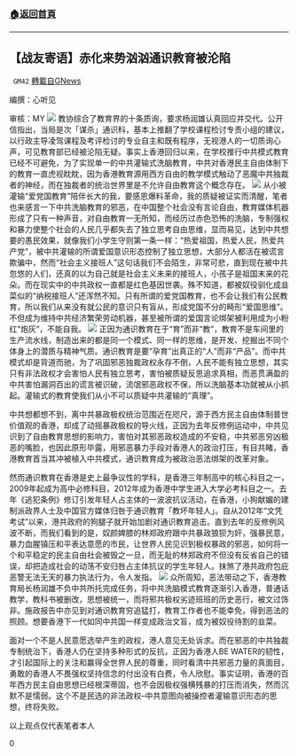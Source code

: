 ###  [:house:返回首頁](https://github.com/ourhimalayas/txt)
---

## 【战友寄语】赤化来势汹汹通识教育被沦陷
` GM42` [轉載自GNews](https://gnews.org/zh-hans/662153/)

编撰：心听见

审核：MY
![]()![](https://gnews-media-offload.s3.amazonaws.com/wp-content/uploads/2020/12/18031611/%E5%9B%BE%E5%B1%82-1.jpg)
教协综合了教育界的十条质询，要求杨润雄认真回应并交代。公开信指出，当局是次「谋杀」通识科，基本上推翻了学校课程检讨专责小组的建议，以行政主导凌驾课程及考评检讨的专业自主和既有程序，无视港人的一切质询心声，可见教育部已经被沦陷无疑。事实上香港回归以来，在学校推行中共模式教育已经不可避免，为了实现单一的中共灌输式洗脑教育，中共对香港民主自由体制下的教育一直虎视眈眈，因为香港教育源用西方自由的教学模式触动了恶魔中共独裁者的神经，而在独裁者的统治世界里是不允许自由教育这个概念存在。
![]()![](https://gnews-media-offload.s3.amazonaws.com/wp-content/uploads/2020/12/18031207/2-44.jpg)
从小被灌输“爱党国教育”陪伴长大的我，要感恩爆料革命，我的质疑被证实而清醒，笔者也来感言一下中共洗脑教育的邪恶，在中国整个社会没有言论自由，教育媒体机器形成了只有一种声音，对自由教育一无所知，而经历过赤色恐怖的洗脑，专制强权和暴力使整个社会的人民几乎都失去了独立思考自由思维，显而易见，达到中共想要的愚民效果，就像我们小学生守则第一条一样：“热爱祖国，热爱人民，热爱共产党”，被中共灌输的所谓爱国意识形态控制了独立思想，大部分人都活在被谎言欺骗中，然而“社会主义接班人”这句话我们不会陌生，非常可悲，直到现在被中共忽悠的人们，还真的以为自己就是社会主义未来的接班人，小孩子是祖国末来的花朵。而在现实中的中共政权一直都是红色基因世袭。殊不知道，都被奴役驯化成韭菜似的“纳税接班人”还浑然不知。只有所谓的爱党国教育，也不会让我们有公民教育，所以我们从来没有就公民的意识只有盲从，形成党国不分的畸形“爱国思维”。不但成为维持中共经济繁荣劳动机器，甚至被所谓的爱国言论绑架被利用成为小粉红“炮灰”，不能自我。
![]()![](https://gnews-media-offload.s3.amazonaws.com/wp-content/uploads/2020/12/18031236/3-16.jpg)
正因为通识教育在于“育”而非“教”，教育不是车间里的生产流水线，制造出来的都是同一个模式、同一样的思维，是开发、挖掘出不同个体身上的潜质与精神气质。通识教育是要“孕育”出真正的“人”而非“产品”。而中共模式却是背道而驰，为了巩固邪恶独裁政权永存不倒，人民不能有独立思想，其实只有非法政权才会害怕人民有独立思考，害怕被质疑反思追求真相，而恶贯满盈的中共害怕漏洞百出的谎言被识破，流氓邪恶政权不保，所以洗脑基本功就被从小抓起。灌输式的教育使我们从小不可以质疑中共灌输的“真理”。

中共想都想不到，离中共暴政极权统治范围近在咫尺，源于西方民主自由体制普世价值观的香港，却成了动摇暴政极权的导火线，正因为去年反修例运动中，中共见识到了自由教育思想的影响力，害怕对其邪恶政权造成的不安稳，中共邪恶穷凶极恶的嘴脸，也因此原形毕露，用邪恶暴力手段对香港人的政治打压，有目共睹，香港教育首当其冲被植入中共模式，通识教育成为被政治恶法绑架的改革对象。

然而通识教育在香港是史上最争议性的学科，是香港三年制高中的核心科目之一，2009年起成为高中必修科目，2012年成为香港中学生进入大学必考科目之一。去年《逃犯条例》修订引发年轻人占主体的一波波抗议活动，在香港，小狗献媚的建制派政界人士及中国官方媒体归咎于通识教育「教坏年轻人」。自从2012年“文凭考试”以来，港共政府的狗腿子就开始加剧对通识教育追击。直到去年的反修例风波不断，而我们看到的是，奴颜婢膝的林郑政府跟中共暴政狼狈为奸，强暴民意，暴力血腥镇压和平表达意愿的市民，让世界人民见识到极权暴政的邪恶，如何将一个和平稳定的民主自由社会被毁之一旦，而无耻的林郑政府不但没有反省自己的错误，却把造成社会的动荡不安归咎占主体抗议的学生年轻人。抹煞了港共政府包庇恶警无法无天的暴力执法行为，令人发指。
![]()![](https://gnews-media-offload.s3.amazonaws.com/wp-content/uploads/2020/12/18030914/4-10.jpg)
众所周知，恶法带动之下，香港教育局长杨润雄不负中共所托完成任务，将中共洗脑模式教育逐渐引入香港，普通话教学，教科书被删改，思想被统一，而将邪共极权劣迹班班的历史恶行，被文过饰非。施政报告中亦见到对通识教育穷追猛打，教育工作者也不能幸免，得到恶法的照顾。想要香港下一代如同中共国一样变成政治文盲，成为被奴役待割的韭菜。

面对一个不是人民意愿选举产生的政权，港人意见无处诉求。而在邪恶的中共独裁专制统治下，香港人仍在坚持多种形式的反抗，正因为香港人BE WATER的韧性，才引起国际上的关注和赢得全世界人民的尊重，同时看清中共邪恶力量的真面目，勇敢的香港人不畏强权坚持信念的付出没有白费，令人欣慰。事实证明，香港的百年西方民主自由思想已经根深蒂固，也不会因极权强横残暴的打压而消失，然而沉默不是懦弱。这个不是民选的非法政权–中共意图向被操控者灌输意识形态的思想，终将失败。

以上观点仅代表笔者本人

0

